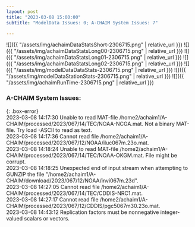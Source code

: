 ```yaml
---
layout: post
title: "2023-03-08 15:00:00"
subtitle: "ModelData Issues: 0; A-CHAIM System Issues: 7"

---
```


![]({{ "/assets/img/achaimDataStatsShort-2306715.png" | relative_url }})
![]({{ "/assets/img/achaimDataStatsLong00-2306715.png" | relative_url }})
![]({{ "/assets/img/achaimDataStatsLong01-2306715.png" | relative_url }})
![]({{ "/assets/img/achaimDataStatsLong02-2306715.png" | relative_url }})
![]({{ "/assets/img/modelDataDataStats-2306715.png" | relative_url }})
![]({{ "/assets/img/modelDataStationStats-2306715.png" | relative_url }})
![]({{ "/assets/img/achaimRunTime-2306715.png" | relative_url }})


### A-CHAIM System Issues:  
  
{: .box-error}  
2023-03-08 14:17:30 Unable to read MAT-file /home2/achaim1/A-CHAIM/processed/2023/067/14/TEC/NOAA-NCGA.mat. Not a binary MAT-file. Try load -ASCII to read as text.  
2023-03-08 14:17:36 Cannot read file /home2/achaim1/A-CHAIM/processed/2023/067/12/NOAA/iluc067m.23o.mat.  
2023-03-08 14:18:24 Unable to read MAT-file /home2/achaim1/A-CHAIM/processed/2023/067/14/TEC/NOAA-OKGM.mat. File might be corrupt.  
2023-03-08 14:18:25 Unexpected end of input stream when attempting to GUNZIP the file "/home2/achaim1/A-CHAIM/download/2023/067/12/NOAA/invi067m.23d".  
2023-03-08 14:27:05 Cannot read file /home2/achaim1/A-CHAIM/processed/2023/067/14/TEC/CDDIS-NRC1.mat.  
2023-03-08 14:27:17 Cannot read file /home2/achaim1/A-CHAIM/processed/2023/067/12/CDDIS/pgc5067m30.23o.mat.  
2023-03-08 14:43:12 Replication factors must be nonnegative integer-valued scalars or vectors.  

